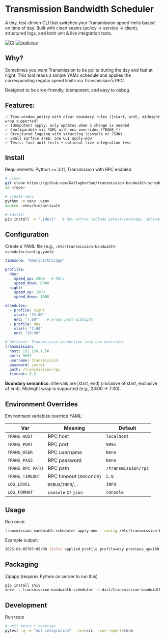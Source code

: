 # Transmission Bandwidth Scheduler

A tiny, test-driven CLI that switches your Transmission speed limits based on time of day.
Built with clean seams (policy → service → client), structured logs, and both unit & live integration tests.

[![CI](https://github.com/GallagherSam/transmission-bandwidth-scheduler/actions/workflows/ci.yml/badge.svg)](https://github.com/GallagherSam/transmission-bandwidth-scheduler/actions/workflows/ci.yml)
[![codecov](https://codecov.io/gh/GallagherSam/transmission-bandwidth-scheduler/branch/master/graph/badge.svg)](https://codecov.io/gh/GallagherSam/transmission-bandwidth-scheduler)

## Why?

Sometimes you want Transmission to be polite during the day and fast at night. This tool reads a simple YAML schedule and applies the corresponding regular speed limits via Transmission’s RPC.

Designed to be cron-friendly, idempotent, and easy to debug.

## Features:

    ✅ Time-window policy with clear boundary rules ([start, end), midnight wrap supported)
    ✅ Idempotent apply: only updates when a change is needed
    ✅ Configurable via YAML with env overrides (TRANS_*)
    ✅ Structured logging with structlog (console or JSON)
    ✅ Small surface area: one CLI apply-now
    ✅ Tests: fast unit tests + optional live integration test

## Install

Requirements: Python >= 3.11, Transmission with RPC enabled.

```bash
# clone
git clone https://github.com/GallagherSam/transmission-bandwidth-scheduler.git
cd <repo>

# create venv
python -m venv .venv
source .venv/bin/activate

# install
pip install -e ".[dev]"   # dev extras include pytest/coverage, optional
```

## Configuration

Create a YAML file (e.g., `/etc/transmission-bandwidth-scheduler/config.yaml`):

```yaml
timezone: "America/Chicago"

profiles:
  day:
    speed_up: 2000   # KB/s
    speed_down: 8000
  night:
    speed_up: 1000
    speed_down: 1000

schedules:
  - profile: night
    start: "23:00"
    end: "7:00"    # wraps past midnight
  - profile: day
    start: "7:00"
    end: "23:00"

# Optional: Transmission connection (env can override)
transmission:
  host: 192.168.1.50
  port: 9091
  username: transmission
  password: secret
  path: /transmission/rpc
  timeout: 5.0

```

**Boundary semantics:** intervals are [start, end) (inclusive of start, exclusive of end).
Midnight wrap is supported (e.g., 23:00 → 7:00).


## Environment Overrides

Environment variables override YAML:

| Var              | Meaning               | Default             |
| ---------------- | --------------------- | ------------------- |
| `TRANS_HOST`     | RPC host              | `localhost`         |
| `TRANS_PORT`     | RPC port              | `9091`              |
| `TRANS_USER`     | RPC username          | `None`              |
| `TRANS_PASS`     | RPC password          | `None`              |
| `TRANS_RPC_PATH` | RPC path              | `/transmission/rpc` |
| `TRANS_TIMEOUT`  | RPC timeout (seconds) | `5.0`               |
| `LOG_LEVEL`      | `DEBUG`/`INFO`/…      | `INFO`              |
| `LOG_FORMAT`     | `console` or `json`   | `console`           |

## Usage

Run once:

```bash
transmission-bandwidth-scheduler apply-now --config /etc/transmission-bandwidth-scheduler/config.yaml
```

Example output:

```bash
2025-08-05T07:05:00 [info] applied_profile profile=day previous_up=100 previous_down=100 target_up=2000 target_down=8000
```

## Packaging

Zipapp (requires Python on server to run this)

```bash
pip install shiv
shiv -c transmission-bandwidth-scheduler -o dist/transmission-bandwidth-scheduler.pyz .
```

## Development

Run tests

```bash
# unit tests + coverage
pytest -q -m "not integration" --cov=src --cov-report=term
```

